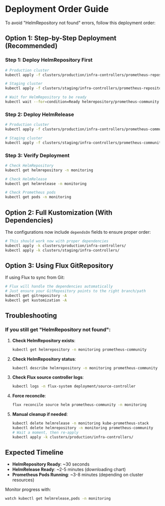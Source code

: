 # Deployment Order Guide

To avoid "HelmRepository not found" errors, follow this deployment order:

## Option 1: Step-by-Step Deployment (Recommended)

### Step 1: Deploy HelmRepository First
```bash
# Production cluster
kubectl apply -f clusters/production/infra-controllers/prometheus-repository.yaml

# Staging cluster  
kubectl apply -f clusters/staging/infra-controllers/prometheus-repository.yaml

# Wait for HelmRepository to be ready
kubectl wait --for=condition=Ready helmrepository/prometheus-community -n monitoring --timeout=300s
```

### Step 2: Deploy HelmRelease
```bash
# Production cluster
kubectl apply -f clusters/production/infra-controllers/prometheus-community-production.yaml

# Staging cluster
kubectl apply -f clusters/staging/infra-controllers/prometheus-community-staging.yaml
```

### Step 3: Verify Deployment
```bash
# Check HelmRepository
kubectl get helmrepository -n monitoring

# Check HelmRelease
kubectl get helmrelease -n monitoring

# Check Prometheus pods
kubectl get pods -n monitoring
```

## Option 2: Full Kustomization (With Dependencies)

The configurations now include `dependsOn` fields to ensure proper order:

```bash
# This should work now with proper dependencies
kubectl apply -k clusters/production/infra-controllers/
kubectl apply -k clusters/staging/infra-controllers/
```

## Option 3: Using Flux GitRepository

If using Flux to sync from Git:

```bash
# Flux will handle the dependencies automatically
# Just ensure your GitRepository points to the right branch/path
kubectl get gitrepository -A
kubectl get kustomization -A
```

## Troubleshooting

### If you still get "HelmRepository not found":

1. **Check HelmRepository exists**:
   ```bash
   kubectl get helmrepository -n monitoring prometheus-community
   ```

2. **Check HelmRepository status**:
   ```bash
   kubectl describe helmrepository -n monitoring prometheus-community
   ```

3. **Check Flux source controller logs**:
   ```bash
   kubectl logs -n flux-system deployment/source-controller
   ```

4. **Force reconcile**:
   ```bash
   flux reconcile source helm prometheus-community -n monitoring
   ```

5. **Manual cleanup if needed**:
   ```bash
   kubectl delete helmrelease -n monitoring kube-prometheus-stack
   kubectl delete helmrepository -n monitoring prometheus-community
   # Wait a moment, then re-apply
   kubectl apply -k clusters/production/infra-controllers/
   ```

## Expected Timeline

- **HelmRepository Ready**: ~30 seconds
- **HelmRelease Ready**: ~2-5 minutes (downloading chart)
- **Prometheus Pods Running**: ~3-8 minutes (depending on cluster resources)

Monitor progress with:
```bash
watch kubectl get helmrelease,pods -n monitoring
```
